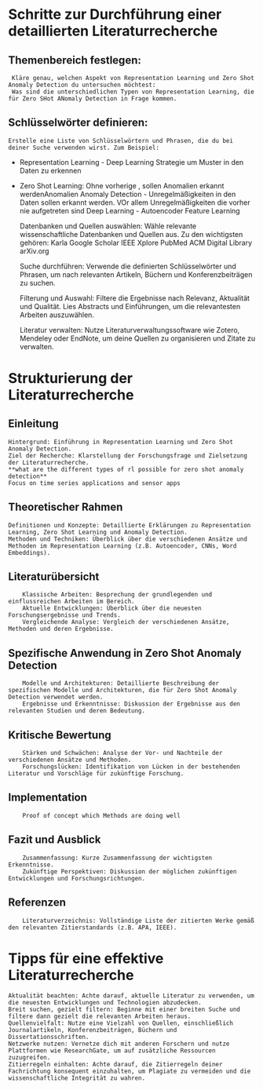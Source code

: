 # Schritte zur Durchführung einer detaillierten Literaturrecherche

## Themenbereich festlegen:
     Kläre genau, welchen Aspekt von Representation Learning und Zero Shot Anomaly Detection du untersuchen möchtest:
     Was sind die unterschiedlichen Typen von Representation Learning, die für Zero SHot ANomaly Detection in Frage kommen.

## Schlüsselwörter definieren: 
    Erstelle eine Liste von Schlüsselwörtern und Phrasen, die du bei deiner Suche verwenden wirst. Zum Beispiel:
- Representation Learning - Deep Learning Strategie um Muster in den Daten zu erkennen
- Zero Shot Learning: Ohne vorherige , sollen Anomalien erkannt werdenAnomalien
        Anomaly Detection - Unregelmäßigkeiten in den Daten sollen erkannt werden. VOr allem Unregelmäßigkeiten die vorher nie aufgetreten sind
        Deep Learning - 
        Autoencoder
        Feature Learning

    Datenbanken und Quellen auswählen: Wähle relevante wissenschaftliche Datenbanken und Quellen aus. Zu den wichtigsten gehören:
        Karla
        Google Scholar
        IEEE Xplore
        PubMed
        ACM Digital Library
        arXiv.org

    Suche durchführen: Verwende die definierten Schlüsselwörter und Phrasen, um nach relevanten Artikeln, Büchern und Konferenzbeiträgen zu suchen.

    Filterung und Auswahl: Filtere die Ergebnisse nach Relevanz, Aktualität und Qualität. Lies Abstracts und Einführungen, um die relevantesten Arbeiten auszuwählen.

    Literatur verwalten: Nutze Literaturverwaltungssoftware wie Zotero, Mendeley oder EndNote, um deine Quellen zu organisieren und Zitate zu verwalten.

# Strukturierung der Literaturrecherche

## Einleitung
    Hintergrund: Einführung in Representation Learning und Zero Shot Anomaly Detection.
    Ziel der Recherche: Klarstellung der Forschungsfrage und Zielsetzung der Literaturrecherche.
    **what are the different types of rl possible for zero shot anomaly detection** 
    Focus on time series applications and sensor apps
## Theoretischer Rahmen
    Definitionen und Konzepte: Detaillierte Erklärungen zu Representation Learning, Zero Shot Learning und Anomaly Detection.
    Methoden und Techniken: Überblick über die verschiedenen Ansätze und Methoden im Representation Learning (z.B. Autoencoder, CNNs, Word Embeddings).

## Literaturübersicht
        Klassische Arbeiten: Besprechung der grundlegenden und einflussreichen Arbeiten im Bereich.
        Aktuelle Entwicklungen: Überblick über die neuesten Forschungsergebnisse und Trends.
        Vergleichende Analyse: Vergleich der verschiedenen Ansätze, Methoden und deren Ergebnisse.

## Spezifische Anwendung in Zero Shot Anomaly Detection
        Modelle und Architekturen: Detaillierte Beschreibung der spezifischen Modelle und Architekturen, die für Zero Shot Anomaly Detection verwendet werden.
        Ergebnisse und Erkenntnisse: Diskussion der Ergebnisse aus den relevanten Studien und deren Bedeutung.
## Kritische Bewertung
        Stärken und Schwächen: Analyse der Vor- und Nachteile der verschiedenen Ansätze und Methoden.
        Forschungslücken: Identifikation von Lücken in der bestehenden Literatur und Vorschläge für zukünftige Forschung.
## Implementation
        Proof of concept which Methods are doing well
## Fazit und Ausblick
        Zusammenfassung: Kurze Zusammenfassung der wichtigsten Erkenntnisse.
        Zukünftige Perspektiven: Diskussion der möglichen zukünftigen Entwicklungen und Forschungsrichtungen.

## Referenzen
        Literaturverzeichnis: Vollständige Liste der zitierten Werke gemäß den relevanten Zitierstandards (z.B. APA, IEEE).

# Tipps für eine effektive Literaturrecherche

    Aktualität beachten: Achte darauf, aktuelle Literatur zu verwenden, um die neuesten Entwicklungen und Technologien abzudecken.
    Breit suchen, gezielt filtern: Beginne mit einer breiten Suche und filtere dann gezielt die relevanten Arbeiten heraus.
    Quellenvielfalt: Nutze eine Vielzahl von Quellen, einschließlich Journalartikeln, Konferenzbeiträgen, Büchern und Dissertationsschriften.
    Netzwerke nutzen: Vernetze dich mit anderen Forschern und nutze Plattformen wie ResearchGate, um auf zusätzliche Ressourcen zuzugreifen.
    Zitierregeln einhalten: Achte darauf, die Zitierregeln deiner Fachrichtung konsequent einzuhalten, um Plagiate zu vermeiden und die wissenschaftliche Integrität zu wahren.



